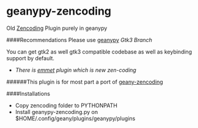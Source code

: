 geanypy-zencoding
=================

Old [Zencoding](https://code.google.com/p/zen-coding/) Plugin purely in geanypy

####Recommendations
Please use [geanypy](https://github.com/sagarchalise/geanypy/tree/gtk3) *Gtk3 Branch*

You can get gtk2 as well gtk3 compatible codebase as well as keybinding support by default.

* _There is [emmet](https://github.com/sagarchalise/geanypy-emmet) plugin which is new zen-coding_

######This plugin is for most part a port of [geany-zencoding](https://github.com/codebrainz/geany-zencoding)

####Installations

* Copy zencoding folder to PYTHONPATH 
* Install geanypy-zencoding.py on $HOME/.config/geany/plugins/geanypy/plugins